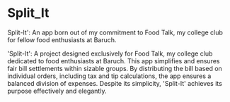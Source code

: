 # Split_It
Split-It': An app born out of my commitment to Food Talk, my college club for fellow food enthusiasts at Baruch.

'Split-It': A project designed exclusively for Food Talk, my college club dedicated to food enthusiasts at Baruch. This app simplifies and ensures fair bill settlements within sizable groups. By distributing the bill based on individual orders, including tax and tip calculations, the app ensures a balanced division of expenses. Despite its simplicity, 'Split-It' achieves its purpose effectively and elegantly.
